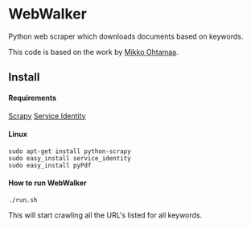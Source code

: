 # WebWalker
Python web scraper which downloads documents based on keywords.

This code is based on the work by [Mikko Ohtamaa](https://opensourcehacker.com/2011/03/08/installing-and-using-scrapy-web-crawler-to-search-text-on-multiple-sites/).

## Install

#### Requirements


[Scrapy](http://doc.scrapy.org/en/latest/intro/install.html)
[Service Identity](https://pypi.python.org/pypi/service_identity)

#### Linux

	sudo apt-get install python-scrapy
	sudo easy_install service_identity
	sudo easy_install pyPdf

#### How to run WebWalker

	./run.sh

This will start crawling all the URL's listed for all keywords.